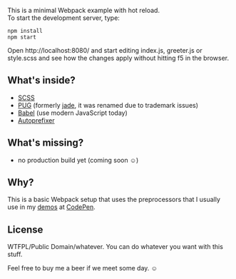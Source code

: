 This is a minimal Webpack example with hot reload.  
To start the development server, type:

    npm install
    npm start

Open http://localhost:8080/ and start editing index.js, greeter.js or style.scss and see how the changes apply without hitting f5 in the browser.

## What's inside?

 - [SCSS](http://sass-lang.com)
 - [PUG](https://www.npmjs.com/package/pug) (formerly [jade](http://jade-lang.com), it was renamed due to trademark issues)
 - [Babel](http://babeljs.io) (use modern JavaScript today)
 - [Autoprefixer](https://www.npmjs.com/package/autoprefixer)

## What's missing?

 - no production build yet (coming soon ☺)

## Why?

This is a basic Webpack setup that uses the preprocessors that I usually use in my [demos](https://codepen.io/terabaud) at [CodePen](https://codepen.io/). 

## License

WTFPL/Public Domain/whatever. You can do whatever you want with this stuff. 

Feel free to buy me a beer if we meet some day. ☺